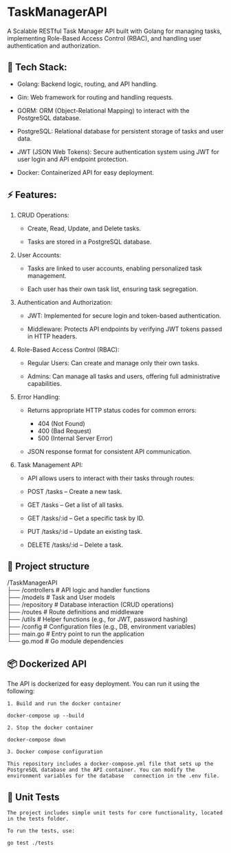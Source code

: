 # TaskManagerAPI

A Scalable RESTful Task Manager API built with Golang for managing tasks, implementing Role-Based Access Control (RBAC), and handling user authentication and authorization.

## 🚀 Tech Stack:

-   Golang: Backend logic, routing, and API handling.

-   Gin: Web framework for routing and handling requests.

-   GORM: ORM (Object-Relational Mapping) to interact with the PostgreSQL database.

-   PostgreSQL: Relational database for persistent storage of tasks and user data.

-   JWT (JSON Web Tokens): Secure authentication system using JWT for user login and API endpoint protection.

-   Docker: Containerized API for easy deployment.

## ⚡ Features:

1.  CRUD Operations:

    -   Create, Read, Update, and Delete tasks.

    -   Tasks are stored in a PostgreSQL database.

2.  User Accounts:

    -   Tasks are linked to user accounts, enabling personalized task management.

    -   Each user has their own task list, ensuring task segregation.

3.  Authentication and Authorization:

    -   JWT: Implemented for secure login and token-based authentication.

    -   Middleware: Protects API endpoints by verifying JWT tokens passed in HTTP headers.

4.  Role-Based Access Control (RBAC):

    -   Regular Users: Can create and manage only their own tasks.

    -   Admins: Can manage all tasks and users, offering full administrative capabilities.

5.  Error Handling:

    -   Returns appropriate HTTP status codes for common errors:

        -   404 (Not Found)
        -   400 (Bad Request)
        -   500 (Internal Server Error)

    -   JSON response format for consistent API communication.

6.  Task Management API:

    -   API allows users to interact with their tasks through routes:

    -   POST /tasks – Create a new task.

    -   GET /tasks – Get a list of all tasks.

    -   GET /tasks/:id – Get a specific task by ID.

    -   PUT /tasks/:id – Update an existing task.

    -   DELETE /tasks/:id – Delete a task.

## 🔧 Project structure

/TaskManagerAPI  
├── /controllers # API logic and handler functions  
├── /models # Task and User models  
├── /repository # Database interaction (CRUD operations)  
├── /routes # Route definitions and middleware  
├── /utils # Helper functions (e.g., for JWT, password hashing)  
├── /config # Configuration files (e.g., DB, environment variables)  
├── main.go # Entry point to run the application  
└── go.mod # Go module dependencies

## 📦 Dockerized API

The API is dockerized for easy deployment. You can run it using the following:

    1. Build and run the docker container

    docker-compose up --build

    2. Stop the docker container

    docker-compose down

    3. Docker compose configuration

    This repository includes a docker-compose.yml file that sets up the PostgreSQL database and the API container. You can modify the environment variables for the database   connection in the .env file.

## 🧪 Unit Tests

    The project includes simple unit tests for core functionality, located in the tests folder.

    To run the tests, use:

    go test ./tests
